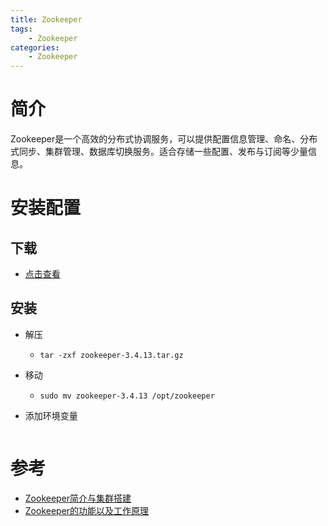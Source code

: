 ```yaml
---
title: Zookeeper
tags:
	- Zookeeper
categories:
	- Zookeeper
---
```


# 简介

Zookeeper是一个高效的分布式协调服务，可以提供配置信息管理、命名、分布式同步、集群管理、数据库切换服务。适合存储一些配置、发布与订阅等少量信息。

# 安装配置

## 下载

- [点击查看](http://mirrors.sonic.net/apache/zookeeper/)

## 安装

- 解压

  - `tar -zxf zookeeper-3.4.13.tar.gz`

- 移动

  - `sudo mv zookeeper-3.4.13 /opt/zookeeper `

- 添加环境变量

  ```shell
  
  ```

# 参考

- [Zookeeper简介与集群搭建](https://blog.csdn.net/qiushisoftware/article/details/79043379)
- [Zookeeper的功能以及工作原理](https://www.cnblogs.com/felixzh/p/5869212.html)